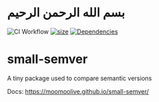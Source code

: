 # بسم الله الرحمن الرحيم

![CI Workflow](https://github.com/moomoolive/small-semver/actions/workflows/node.js.yml/badge.svg)
[![size](https://badgen.net/bundlephobia/minzip/small-semver)](https://badgen.net/#bundlephobia)
[![Dependencies](https://img.shields.io/badge/%F0%9F%93%A6-0%20dependencies-green.svg)](https://shields.io/)

# small-semver

A tiny package used to compare semantic versions

Docs: <https://moomoolive.github.io/small-semver/>

